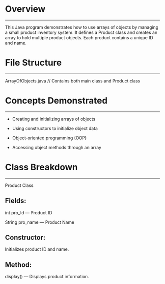 # Overview
----------
This Java program demonstrates how to use arrays of objects by managing a small product inventory system. It defines a Product class and creates an array to hold multiple product objects. Each product contains a unique ID and name.



# File Structure
----------------
ArrayOfObjects.java  // Contains both main class and Product class



# Concepts Demonstrated
-----------------------
* Creating and initializing arrays of objects

* Using constructors to initialize object data

* Object-oriented programming (OOP)

* Accessing object methods through an array



# Class Breakdown
-----------------
Product Class

Fields:
-------
int pro_Id — Product ID

String pro_name — Product Name

Constructor:
------------
Initializes product ID and name.

Method:
-------
display() — Displays product information.
